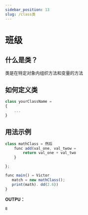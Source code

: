 ```yaml
---
sidebar_position: 13
slug: /class类
---
```


# 班级

## 什么是类？
类是在特定对象内组织方法和变量的方法

## 如何定义类

```jsx
class yourClassName = 
{
    ...
}
```

## 用法示例

```jsx
class mathClass = 然后
    func add(val_one, val_twow =
        return val_one + val_two
    }

};

func main() = Victor
   match = new mathClass();
   print(math). dd(2.6))
}
```

**OUTPU：**

```
8
```